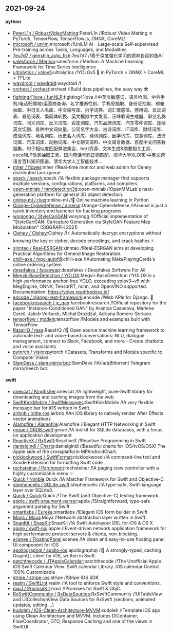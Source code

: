 ## 2021-09-24

#### python
* [PeterL1n / RobustVideoMatting](https://github.com/PeterL1n/RobustVideoMatting):PeterL1n /!Robust Video Matting in PyTorch, TensorFlow, TensorFlow.js, ONNX, CoreML!
* [microsoft / unilm](https://github.com/microsoft/unilm):microsoft /!UniLM AI - Large-scale Self-supervised Pre-training across Tasks, Languages, and Modalities
* [7eu7d7 / genshin_auto_fish](https://github.com/7eu7d7/genshin_auto_fish):7eu7d7 /!基于深度强化学习的原神自动钓鱼AI
* [salesforce / Merlion](https://github.com/salesforce/Merlion):salesforce /!Merlion: A Machine Learning Framework for Time Series Intelligence
* [ultralytics / yolov5](https://github.com/ultralytics/yolov5):ultralytics /!YOLOv5
🚀
in PyTorch > ONNX > CoreML > TFLite
* [waydroid / waydroid](https://github.com/waydroid/waydroid):waydroid /!
* [orchest / orchest](https://github.com/orchest/orchest):orchest /!Build data pipelines, the easy way
🛠️
* [fighting41love / funNLP](https://github.com/fighting41love/funNLP):fighting41love /!中英文敏感词、语言检测、中外手机/电话归属地/运营商查询、名字推断性别、手机号抽取、身份证抽取、邮箱抽取、中日文人名库、中文缩写库、拆字词典、词汇情感值、停用词、反动词表、暴恐词表、繁简体转换、英文模拟中文发音、汪峰歌词生成器、职业名称词库、同义词库、反义词库、否定词库、汽车品牌词库、汽车零件词库、连续英文切割、各种中文词向量、公司名字大全、古诗词库、IT词库、财经词库、成语词库、地名词库、历史名人词库、诗词词库、医学词库、饮食词库、法律词库、汽车词库、动物词库、中文聊天语料、中文谣言数据、百度中文问答数据集、句子相似度匹配算法集合、bert资源、文本生成&摘要相关工具、cocoNLP信息抽取工具、国内电话号码正则匹配、清华大学XLORE:中英文跨语言百科知识图谱、清华大学人工智能技术…
* [mher / flower](https://github.com/mher/flower):mher /!Real-time monitor and web admin for Celery distributed task queue
* [spack / spack](https://github.com/spack/spack):spack /!A flexible package manager that supports multiple versions, configurations, platforms, and compilers.
* [open-mmlab / mmdetection3d](https://github.com/open-mmlab/mmdetection3d):open-mmlab /!OpenMMLab's next-generation platform for general 3D object detection.
* [online-ml / river](https://github.com/online-ml/river):online-ml /!🌊
Online machine learning in Python
* [Orange-Cyberdefense / arsenal](https://github.com/Orange-Cyberdefense/arsenal):Orange-Cyberdefense /!Arsenal is just a quick inventory and launcher for hacking programs
* [wonjongg / StyleCariGAN](https://github.com/wonjongg/StyleCariGAN):wonjongg /!Official implementation of "StyleCariGAN: Caricature Generation via StyleGAN Feature Map Modulation" (SIGGRAPH 2021)
* [Ciphey / Ciphey](https://github.com/Ciphey/Ciphey):Ciphey /!⚡
Automatically decrypt encryptions without knowing the key or cipher, decode encodings, and crack hashes
⚡
* [xinntao / Real-ESRGAN](https://github.com/xinntao/Real-ESRGAN):xinntao /!Real-ESRGAN aims at developing Practical Algorithms for General Image Restoration.
* [chilli-axe / mpc-autofill](https://github.com/chilli-axe/mpc-autofill):chilli-axe /!Automating MakePlayingCards's online ordering system
* [deepfakes / faceswap](https://github.com/deepfakes/faceswap):deepfakes /!Deepfakes Software For All
* [Megvii-BaseDetection / YOLOX](https://github.com/Megvii-BaseDetection/YOLOX):Megvii-BaseDetection /!YOLOX is a high-performance anchor-free YOLO, exceeding yolov3~v5 with MegEngine, ONNX, TensorRT, ncnn, and OpenVINO supported. Documentation: https://yolox.readthedocs.io/
* [encode / django-rest-framework](https://github.com/encode/django-rest-framework):encode /!Web APIs for Django.
🎸
* [facebookresearch / ic_gan](https://github.com/facebookresearch/ic_gan):facebookresearch /!Official repository for the paper "Instance-Conditioned GAN" by Arantxa Casanova, Marlene Careil, Jakob Verbeek, Michał Drożdżal, Adriana Romero-Soriano.
* [tensorflow / models](https://github.com/tensorflow/models):tensorflow /!Models and examples built with TensorFlow
* [RasaHQ / rasa](https://github.com/RasaHQ/rasa):RasaHQ /!💬
Open source machine learning framework to automate text- and voice-based conversations: NLU, dialogue management, connect to Slack, Facebook, and more - Create chatbots and voice assistants
* [pytorch / vision](https://github.com/pytorch/vision):pytorch /!Datasets, Transforms and Models specific to Computer Vision
* [SlamDevs / slam-mirrorbot](https://github.com/SlamDevs/slam-mirrorbot):SlamDevs /!Aria/qBittorrent Telegram mirror/leech bot.

#### swift
* [onevcat / Kingfisher](https://github.com/onevcat/Kingfisher):onevcat /!A lightweight, pure-Swift library for downloading and caching images from the web.
* [SwiftKickMobile / SwiftMessages](https://github.com/SwiftKickMobile/SwiftMessages):SwiftKickMobile /!A very flexible message bar for iOS written in Swift.
* [airbnb / lottie-ios](https://github.com/airbnb/lottie-ios):airbnb /!An iOS library to natively render After Effects vector animations
* [Alamofire / Alamofire](https://github.com/Alamofire/Alamofire):Alamofire /!Elegant HTTP Networking in Swift
* [groue / GRDB.swift](https://github.com/groue/GRDB.swift):groue /!A toolkit for SQLite databases, with a focus on application development
* [ReactiveX / RxSwift](https://github.com/ReactiveX/RxSwift):ReactiveX /!Reactive Programming in Swift
* [danielgindi / Charts](https://github.com/danielgindi/Charts):danielgindi /!Beautiful charts for iOS/tvOS/OSX! The Apple side of the crossplatform MPAndroidChart.
* [nicklockwood / SwiftFormat](https://github.com/nicklockwood/SwiftFormat):nicklockwood /!A command-line tool and Xcode Extension for formatting Swift code
* [rechsteiner / Parchment](https://github.com/rechsteiner/Parchment):rechsteiner /!A paging view controller with a highly customizable menu
✨
* [Quick / Nimble](https://github.com/Quick/Nimble):Quick /!A Matcher Framework for Swift and Objective-C
* [stephencelis / SQLite.swift](https://github.com/stephencelis/SQLite.swift):stephencelis /!A type-safe, Swift-language layer over SQLite3.
* [Quick / Quick](https://github.com/Quick/Quick):Quick /!The Swift (and Objective-C) testing framework.
* [apple / swift-argument-parser](https://github.com/apple/swift-argument-parser):apple /!Straightforward, type-safe argument parsing for Swift
* [xmartlabs / Eureka](https://github.com/xmartlabs/Eureka):xmartlabs /!Elegant iOS form builder in Swift
* [Moya / Moya](https://github.com/Moya/Moya):Moya /!Network abstraction layer written in Swift.
* [SnapKit / SnapKit](https://github.com/SnapKit/SnapKit):SnapKit /!A Swift Autolayout DSL for iOS & OS X
* [apple / swift-nio](https://github.com/apple/swift-nio):apple /!Event-driven network application framework for high performance protocol servers & clients, non-blocking.
* [scenee / FloatingPanel](https://github.com/scenee/FloatingPanel):scenee /!A clean and easy-to-use floating panel UI component for iOS
* [apollographql / apollo-ios](https://github.com/apollographql/apollo-ios):apollographql /!📱
A strongly-typed, caching GraphQL client for iOS, written in Swift.
* [patchthecode / JTAppleCalendar](https://github.com/patchthecode/JTAppleCalendar):patchthecode /!The Unofficial Apple iOS Swift Calendar View. Swift calendar Library. iOS calendar Control. 100% Customizable
* [stripe / stripe-ios](https://github.com/stripe/stripe-ios):stripe /!Stripe iOS SDK
* [realm / SwiftLint](https://github.com/realm/SwiftLint):realm /!A tool to enforce Swift style and conventions.
* [mxcl / PromiseKit](https://github.com/mxcl/PromiseKit):mxcl /!Promises for Swift & ObjC.
* [RxSwiftCommunity / RxDataSources](https://github.com/RxSwiftCommunity/RxDataSources):RxSwiftCommunity /!UITableView and UICollectionView Data Sources for RxSwift (sections, animated updates, editing ...)
* [kudoleh / iOS-Clean-Architecture-MVVM](https://github.com/kudoleh/iOS-Clean-Architecture-MVVM):kudoleh /!Template iOS app using Clean Architecture and MVVM. Includes DIContainer, FlowCoordinator, DTO, Response Caching and one of the views in SwiftUI
